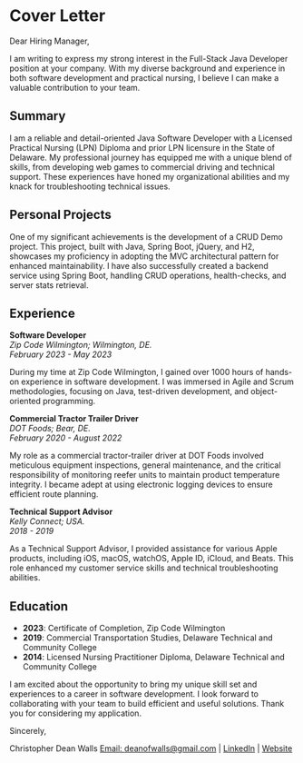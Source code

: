 # Cover Letter

Dear Hiring Manager,

I am writing to express my strong interest in the Full-Stack Java Developer position at your company. With my diverse background and experience in both software development and practical nursing, I believe I can make a valuable contribution to your team.

## Summary

I am a reliable and detail-oriented Java Software Developer with a Licensed Practical Nursing (LPN) Diploma and prior LPN licensure in the State of Delaware. My professional journey has equipped me with a unique blend of skills, from developing web games to commercial driving and technical support. These experiences have honed my organizational abilities and my knack for troubleshooting technical issues.

## Personal Projects

One of my significant achievements is the development of a CRUD Demo project. This project, built with Java, Spring Boot, jQuery, and H2, showcases my proficiency in adopting the MVC architectural pattern for enhanced maintainability. I have also successfully created a backend service using Spring Boot, handling CRUD operations, health-checks, and server stats retrieval. 

## Experience

**Software Developer**  
*Zip Code Wilmington; Wilmington, DE.*  
*February 2023 - May 2023*

During my time at Zip Code Wilmington, I gained over 1000 hours of hands-on experience in software development. I was immersed in Agile and Scrum methodologies, focusing on Java, test-driven development, and object-oriented programming.

**Commercial Tractor Trailer Driver**  
*DOT Foods; Bear, DE.*  
*February 2020 - August 2022*

My role as a commercial tractor-trailer driver at DOT Foods involved meticulous equipment inspections, general maintenance, and the critical responsibility of monitoring reefer units to maintain product temperature integrity. I became adept at using electronic logging devices to ensure efficient route planning.

**Technical Support Advisor**  
*Kelly Connect; USA.*  
*2018 - 2019*

As a Technical Support Advisor, I provided assistance for various Apple products, including iOS, macOS, watchOS, Apple ID, iCloud, and Beats. This role enhanced my customer service skills and technical troubleshooting abilities.

## Education

- **2023**: Certificate of Completion, Zip Code Wilmington
- **2019**: Commercial Transportation Studies, Delaware Technical and Community College
- **2014**: Licensed Nursing Practitioner Diploma, Delaware Technical and Community College

I am excited about the opportunity to bring my unique skill set and experiences to a career in software development. I look forward to collaborating with your team to build efficient and useful solutions. Thank you for considering my application.

Sincerely,

Christopher Dean Walls
[Email: deanofwalls@gmail.com](mailto:deanofwalls@gmail.com) | [LinkedIn](https://www.linkedin.com/in/deanofwalls/) | [Website](http://deanwalls.com)
